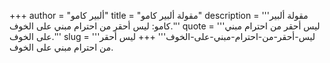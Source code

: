 +++
author = "ألبير كامو"
title = "مقولة ألبير كامو"
description = '''مقولة ألبير كامو: ليس أحقر من احترام مبني على الخوف.'''
quote = '''ليس أحقر من احترام مبني على الخوف.'''
slug = '''ليس-أحقر-من-احترام-مبني-على-الخوف'''
+++
ليس أحقر من احترام مبني على الخوف.
